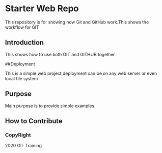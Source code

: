 # Starter Web Repo

This repository is for showing how Git and GitHub work.This shows the workflow for GIT

## Introduction

This shows how to use both GIT and GITHUB together

##Deployment

This is a simple web project,deployment can be on any web server or even local file system

## Purpose

Main purpose is to provide simple examples.

## How to Contribute



### CopyRight
2020 GIT Training
